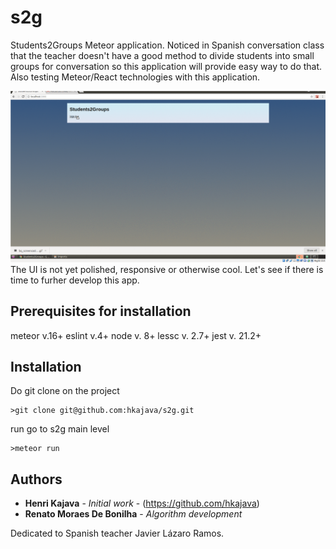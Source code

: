 # s2g
Students2Groups Meteor application. Noticed in Spanish conversation class that the teacher doesn't have a good method to divide students into small groups for conversation so this application will provide easy way to do that. Also testing Meteor/React technologies with this application.

![s2g screen cast](imports/filesforgithubREADME/s2g_screencast_20171116.gif "Students2Groups (css part not polished I know...)")
The UI is not yet polished, responsive or otherwise cool. Let's see if there is time to furher develop this app.

## Prerequisites for installation

meteor v.16+
eslint v.4+
node v. 8+
lessc v. 2.7+
jest v. 21.2+


## Installation

Do git clone on the project
```
>git clone git@github.com:hkajava/s2g.git
```

run
go to s2g main level
```
>meteor run
```

## Authors

* **Henri Kajava** - *Initial work* - (https://github.com/hkajava)
* **Renato Moraes De Bonilha** - *Algorithm development*

Dedicated to Spanish teacher Javier Lázaro Ramos.
